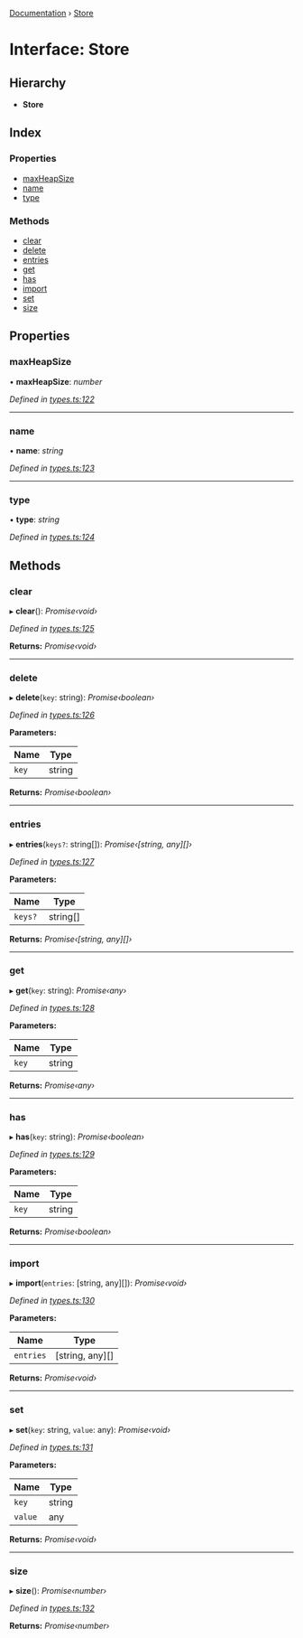 [Documentation](../README.md) › [Store](store.md)

# Interface: Store

## Hierarchy

* **Store**

## Index

### Properties

* [maxHeapSize](store.md#maxheapsize)
* [name](store.md#name)
* [type](store.md#type)

### Methods

* [clear](store.md#clear)
* [delete](store.md#delete)
* [entries](store.md#entries)
* [get](store.md#get)
* [has](store.md#has)
* [import](store.md#import)
* [set](store.md#set)
* [size](store.md#size)

## Properties

###  maxHeapSize

• **maxHeapSize**: *number*

*Defined in [types.ts:122](https://github.com/badbatch/cachemap/blob/78d1a97/packages/core/src/types.ts#L122)*

___

###  name

• **name**: *string*

*Defined in [types.ts:123](https://github.com/badbatch/cachemap/blob/78d1a97/packages/core/src/types.ts#L123)*

___

###  type

• **type**: *string*

*Defined in [types.ts:124](https://github.com/badbatch/cachemap/blob/78d1a97/packages/core/src/types.ts#L124)*

## Methods

###  clear

▸ **clear**(): *Promise‹void›*

*Defined in [types.ts:125](https://github.com/badbatch/cachemap/blob/78d1a97/packages/core/src/types.ts#L125)*

**Returns:** *Promise‹void›*

___

###  delete

▸ **delete**(`key`: string): *Promise‹boolean›*

*Defined in [types.ts:126](https://github.com/badbatch/cachemap/blob/78d1a97/packages/core/src/types.ts#L126)*

**Parameters:**

Name | Type |
------ | ------ |
`key` | string |

**Returns:** *Promise‹boolean›*

___

###  entries

▸ **entries**(`keys?`: string[]): *Promise‹[string, any][]›*

*Defined in [types.ts:127](https://github.com/badbatch/cachemap/blob/78d1a97/packages/core/src/types.ts#L127)*

**Parameters:**

Name | Type |
------ | ------ |
`keys?` | string[] |

**Returns:** *Promise‹[string, any][]›*

___

###  get

▸ **get**(`key`: string): *Promise‹any›*

*Defined in [types.ts:128](https://github.com/badbatch/cachemap/blob/78d1a97/packages/core/src/types.ts#L128)*

**Parameters:**

Name | Type |
------ | ------ |
`key` | string |

**Returns:** *Promise‹any›*

___

###  has

▸ **has**(`key`: string): *Promise‹boolean›*

*Defined in [types.ts:129](https://github.com/badbatch/cachemap/blob/78d1a97/packages/core/src/types.ts#L129)*

**Parameters:**

Name | Type |
------ | ------ |
`key` | string |

**Returns:** *Promise‹boolean›*

___

###  import

▸ **import**(`entries`: [string, any][]): *Promise‹void›*

*Defined in [types.ts:130](https://github.com/badbatch/cachemap/blob/78d1a97/packages/core/src/types.ts#L130)*

**Parameters:**

Name | Type |
------ | ------ |
`entries` | [string, any][] |

**Returns:** *Promise‹void›*

___

###  set

▸ **set**(`key`: string, `value`: any): *Promise‹void›*

*Defined in [types.ts:131](https://github.com/badbatch/cachemap/blob/78d1a97/packages/core/src/types.ts#L131)*

**Parameters:**

Name | Type |
------ | ------ |
`key` | string |
`value` | any |

**Returns:** *Promise‹void›*

___

###  size

▸ **size**(): *Promise‹number›*

*Defined in [types.ts:132](https://github.com/badbatch/cachemap/blob/78d1a97/packages/core/src/types.ts#L132)*

**Returns:** *Promise‹number›*
